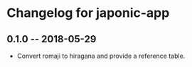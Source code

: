 # Changelog for japonic-app

## 0.1.0 -- 2018-05-29

* Convert romaji to hiragana and provide a reference table.
